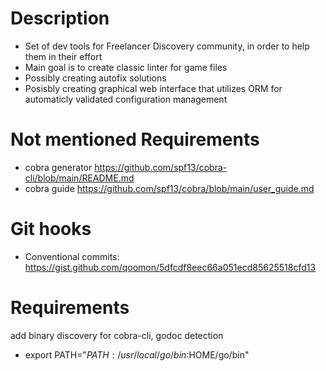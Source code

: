# Description

- Set of dev tools for Freelancer Discovery community, in order to help them in their effort
- Main goal is to create classic linter for game files
- Possibly creating autofix solutions
- Posisbly creating graphical web interface that utilizes ORM for automaticly validated configuration management

# Not mentioned Requirements

- cobra generator https://github.com/spf13/cobra-cli/blob/main/README.md
- cobra guide https://github.com/spf13/cobra/blob/main/user_guide.md

# Git hooks

- Conventional commits: https://gist.github.com/qoomon/5dfcdf8eec66a051ecd85625518cfd13

# Requirements

add binary discovery for cobra-cli, godoc detection
- export PATH="$PATH:/usr/local/go/bin:$HOME/go/bin"